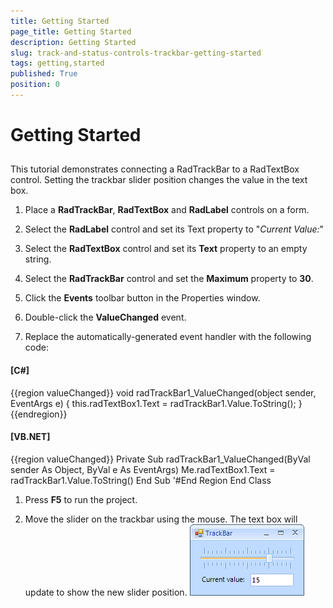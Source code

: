 ```yaml
---
title: Getting Started
page_title: Getting Started
description: Getting Started
slug: track-and-status-controls-trackbar-getting-started
tags: getting,started
published: True
position: 0
---
```


# Getting Started



## 

This tutorial demonstrates connecting a RadTrackBar to a RadTextBox control. Setting the trackbar slider position changes the value in the text box.
        

1. Place a __RadTrackBar__, __RadTextBox__ and __RadLabel__ controls on a form.
            

1. Select the __RadLabel__ control and set its Text property to "*Current Value:*"
            

1. Select the __RadTextBox__ control and set its __Text__ property to an empty string.
            

1. Select the __RadTrackBar__ control and set the __Maximum__ property to __30__.
            

1. Click the __Events__ toolbar button in the Properties window.
            

1. Double-click the __ValueChanged__ event.
            

1. Replace the automatically-generated event handler with the following code:
            

#### __[C#]__

{{region valueChanged}}
	        void radTrackBar1_ValueChanged(object sender, EventArgs e)
	        {
	            this.radTextBox1.Text = radTrackBar1.Value.ToString();
	        }
	{{endregion}}



#### __[VB.NET]__

{{region valueChanged}}
	    Private Sub radTrackBar1_ValueChanged(ByVal sender As Object, ByVal e As EventArgs)
	        Me.radTextBox1.Text = radTrackBar1.Value.ToString()
	    End Sub
	    '#End Region
	End Class



1. Press __F5__ to run the project.
            

1. Move the slider on the trackbar using the mouse. The text box will update to show the new slider position.
            ![track-and-status-controls-trackbar-getting-started 001](images/track-and-status-controls-trackbar-getting-started001.png)
